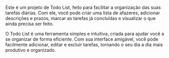 Este é um projeto de Todo List, feito para facilitar a organização das suas tarefas diárias. Com ele, você pode criar uma lista de afazeres, adicionar descrições e prazos, marcar as tarefas já concluídas e visualizar o que ainda precisa ser feito.

O Todo List é uma ferramenta simples e intuitiva, criada para ajudar você a se organizar de forma eficiente. Com sua interface amigável, você pode facilmente adicionar, editar e excluir tarefas, tornando o seu dia a dia mais produtivo e organizado.
